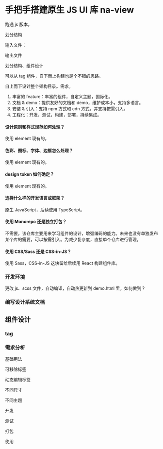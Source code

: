 # 手把手搭建原生 JS UI 库 na-view

跑通 js 版本。

划分结构

输入文件：

输出文件

划分结构、组件设计

可以从 tag 组件，自下而上构建也是个不错的思路。

自上而下设计整个架构目录。需求。

1. 丰富的 feature：丰富的组件，自定义主题，国际化。
2. 文档 & demo：提供友好的文档和 demo，维护成本小，支持多语言。
3. 安装 & 引入：支持 npm 方式和 cdn 方式，并支持按需引入。
4. 工程化：开发，测试，构建，部署，持续集成。

#### 设计原则和样式规范如何处理？

使用 element 现有的。

#### 色彩、图标、字体、边框怎么处理？

使用 element 现有的。

#### design token 如何确定？

使用 element 现有的。

#### 选择什么样的开发语言或框架？

原生 JavaScript，后续使用 TypeScript。

#### 使用 Monorepo 还是独立打包？

不需要，该仓库主要用来学习组件的设计，增强编码的能力。未来也没有单独发布某个库的需要，可以按需引入。为减少复杂度，直接单个仓库进行管理。

#### 使用 CSS/Sass 还是 CSS-in-JS？

使用 Sass，CSS-in-JS 这块留给后续用 React 构建组件库。

### 开发环境

更改 js、scss 文件，自动编译，自动热更新到 demo.html 里，如何做到？

### 编写设计系统文档

## 组件设计

### tag

### 需求分析

基础用法

可移除标签

动态编辑标签

不同尺寸

不同主题

开发

测试

打包

使用

